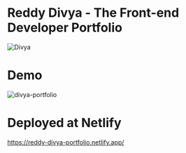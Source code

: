 # Reddy Divya - The Front-end Developer Portfolio

![Divya](https://user-images.githubusercontent.com/34181144/235349232-cdb9a996-cfaa-4d79-a38d-fcf2af41db34.png)

# Demo
![divya-portfolio](https://user-images.githubusercontent.com/34181144/235348992-a8db3f63-af6d-42ce-8690-071eb3b31bcc.gif)


# Deployed at Netlify
https://reddy-divya-portfolio.netlify.app/
